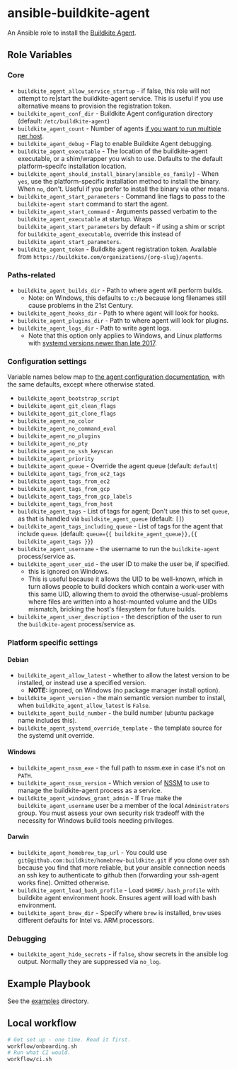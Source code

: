 # ansible-buildkite-agent

An Ansible role to install the [Buildkite Agent](https://buildkite.com/docs/agent/v3).

## Role Variables

### Core

- `buildkite_agent_allow_service_startup` - if false, this role will not attempt to re|start the buildkite-agent service. This is useful if you use alternative means to provision the registration token.
- `buildkite_agent_conf_dir` - Buildkite Agent configuration directory (default: `/etc/buildkite-agent`)
- `buildkite_agent_count` - Number of agents [if you want to run multiple per host](https://buildkite.com/docs/agent/v3/ubuntu#running-multiple-agents).
- `buildkite_agent_debug` - Flag to enable Buildkite Agent debugging.
- `buildkite_agent_executable` - The location of the buildkite-agent executable, or a shim/wrapper you wish to use.  Defaults to the default platform-specifc installation location.
- `buildkite_agent_should_install_binary[ansible_os_family]` - When `yes`, use the platform-specific installation method to install the binary. When `no`, don't. Useful if you prefer to install the binary via other means.
- `buildkite_agent_start_parameters` - Command line flags to pass to the `buildkite-agent start` command to start the agent.
- `buildkite_agent_start_command` - Arguments passed verbatim to the `buildkite_agent_executable` at startup.  Wraps `buildkite_agent_start_parameters` by default - if using a shim or script for `buildkite_agent_executable`, override this instead of `buildkite_agent_start_parameters`.
- `buildkite_agent_token` - Buildkite agent registration token. Available from `https://buildkite.com/organizations/{org-slug}/agents`.

### Paths-related

- `buildkite_agent_builds_dir` - Path to where agent will perform builds.
  - Note: on Windows, this defaults to `c:/b` because long filenames still cause problems in the 21st Century.
- `buildkite_agent_hooks_dir` - Path to where agent will look for hooks.
- `buildkite_agent_plugins_dir` - Path to where agent will look for plugins.
- `buildkite_agent_logs_dir` - Path to write agent logs.
  - Note that this option only applies to Windows, and Linux platforms with [systemd versions newer than late 2017](https://github.com/systemd/systemd/issues/3991).

### Configuration settings

Variable names below map to [the agent configuration documentation](https://buildkite.com/docs/agent/v3/configuration#configuration-settings), with the same defaults, except where otherwise stated.

- `buildkite_agent_bootstrap_script`
- `buildkite_agent_git_clean_flags`
- `buildkite_agent_git_clone_flags`
- `buildkite_agent_no_color`
- `buildkite_agent_no_command_eval`
- `buildkite_agent_no_plugins`
- `buildkite_agent_no_pty`
- `buildkite_agent_no_ssh_keyscan`
- `buildkite_agent_priority`
- `buildkite_agent_queue` - Override the agent queue (default: `default`)
- `buildkite_agent_tags_from_ec2_tags`
- `buildkite_agent_tags_from_ec2`
- `buildkite_agent_tags_from_gcp`
- `buildkite_agent_tags_from_gcp_labels`
- `buildkite_agent_tags_from_host`
- `buildkite_agent_tags` - List of tags for agent; Don't use this to set `queue`, as that is handled via `buildkite_agent_queue` (default: `[]`)
- `buildkite_agent_tags_including_queue` - List of tags for the agent that include `queue`. (default: `queue={{ buildkite_agent_queue}},{{ buildkite_agent_tags }}`)
- `buildkite_agent_username` - the username to run the `buildkite-agent` process/service as.
- `buildkite_agent_user_uid` - the user ID to make the user be, if specified.
  - this is ignored on Windows.
  - This is useful because it allows the UID to be well-known, which in turn allows people to build dockers which contain a work-user with this same UID, allowing them to avoid the otherwise-usual-problems where files are written into a host-mounted volume and the UIDs mismatch, bricking the host's filesystem for future builds.
- `buildkite_agent_user_description` - the description of the user to run the `buildkite-agent` process/service as.

### Platform specific settings

#### Debian

- `buildkite_agent_allow_latest` - whether to allow the latest version to be installed, or instead use a specified version.
  - **NOTE:** ignored, on Windows (no package manager install option).
- `buildkite_agent_version` - the main semantic version number to install, when `buildkite_agent_allow_latest` is `False`.
- `buildkite_agent_build_number` - the build number (ubuntu package name includes this).
- `buildkite_agent_systemd_override_template` - the template source for the systemd unit override.

#### Windows

- `buildkite_agent_nssm_exe` - the full path to nssm.exe in case it's not on `PATH`.
- `buildkite_agent_nssm_version` - Which version of [NSSM] to use to manage the buildkite-agent process as a service.
- `buildkite_agent_windows_grant_admin` - If `True` make the `buildkite_agent_username` user be a member of the local `Administrators` group. You must assess your own security risk tradeoff with the necessity for Windows build tools needing privileges.

#### Darwin

- `buildkite_agent_homebrew_tap_url` - You could use `git@github.com:buildkite/homebrew-buildkite.git` if you clone over ssh because you find that more reliable, but your ansible connection needs an ssh key to authenticate to github then (forwarding your ssh-agent works fine). Omitted otherwise.
- `buildkite_agent_load_bash_profile` - Load `$HOME/.bash_profile` with buildkite agent environment hook. Ensures agent will load with bash environment.
- `buildkite_agent_brew_dir` - Specify where `brew` is installed, `brew` uses different defaults for Intel vs. ARM processors.

### Debugging

- `buildkite_agent_hide_secrets` - if `false`, show secrets in the ansible log output. Normally they are suppressed via `no_log`.

## Example Playbook

See the [examples](./examples/) directory.

## Local workflow

```bash
# Get set up - one time. Read it first.
workflow/onboarding.sh
# Run what CI would.
workflow/ci.sh
```

[NSSM]: https://nssm.cc
